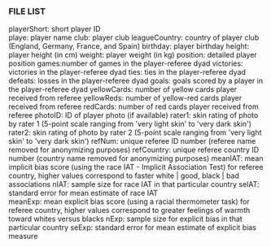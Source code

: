 ### FILE LIST
playerShort: short player ID <br>
playe: player name
club: player club
leagueCountry: country of player club (England, Germany, France, and Spain)
birthday: player birthday
height: player height (in cm)
weight: player weight (in kg)
position: detailed player position 
games:number of games in the player-referee dyad
victories: victories in the player-referee dyad
ties: ties in the player-referee dyad
defeats: losses in the player-referee dyad
goals: goals scored by a player in the player-referee dyad
yellowCards: number of yellow cards player received from referee
yellowReds: number of yellow-red cards player received from referee
redCards: number of red cards player received from referee
photoID: ID of player photo (if available)
rater1: skin rating of photo by rater 1 (5-point scale ranging from 'very light skin' to 'very dark skin')
rater2: skin rating of photo by rater 2 (5-point scale ranging from 'very light skin' to 'very dark skin')
refNum: unique referee ID number (referee name removed for anonymizing purposes)
refCountry: unique referee country ID number (country name removed for anonymizing purposes)
meanIAT: mean implicit bias score (using the race IAT - Implicit Association Test) for referee country, higher values correspond to faster white | good, black | bad associations 
nIAT: sample size for race IAT in that particular country
seIAT: standard error for mean estimate of race IAT       
meanExp: mean explicit bias score (using a racial thermometer task) for referee country, higher values correspond to greater feelings of warmth toward whites versus blacks
nExp: sample size for explicit bias in that particular country
seExp: standard error for mean estimate of explicit bias measure
